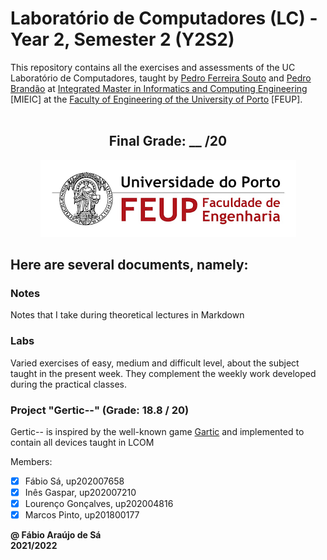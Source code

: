 # Laboratório de Computadores (LC) - Year 2, Semester 2 (Y2S2)

This repository contains all the exercises and assessments of the UC Laboratório de Computadores, taught by [Pedro Ferreira Souto](https://sigarra.up.pt/feup/pt/func_geral.formview?p_codigo=238172) and [Pedro Brandão](https://sigarra.up.pt/feup/pt/func_geral.formview?p_codigo=246574) at [Integrated Master in Informatics and Computing Engineering](https://sigarra.up.pt/feup/pt/cur_geral.cur_view?pv_curso_id=742) [MIEIC] at the [Faculty of Engineering of the University of Porto](https://sigarra.up.pt/feup/pt/web_page.Inicial) [FEUP]. <br> <br>

<h2 align = "center" >Final Grade: __ /20</h2>
<p align = "center" >
  <img 
       title = "FEUP logo"
       src = "Images//FEUP_Logo.png" 
       alt = "FEUP Logo" 
       />
</p>

## Here are several documents, namely:

### Notes
Notes that I take during theoretical lectures in Markdown <br>

### Labs
Varied exercises of easy, medium and difficult level, about the subject taught in the present week. They complement the weekly work developed during the practical classes. <br>

### Project "Gertic--" (Grade: 18.8 / 20)
Gertic-- is inspired by the well-known game [Gartic](https://gartic.io) and implemented to contain all devices taught in LCOM

Members:
- [x] Fábio Sá, up202007658 
- [x] Inês Gaspar, up202007210 
- [x] Lourenço Gonçalves, up202004816 
- [x] Marcos Pinto, up201800177

**@ Fábio Araújo de Sá** <br>
**2021/2022**